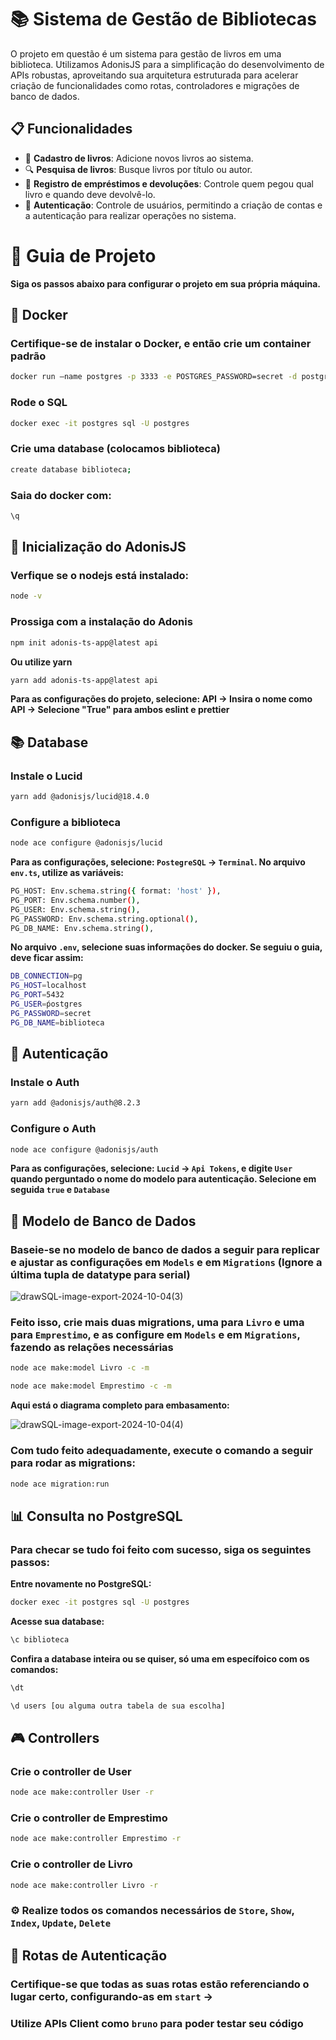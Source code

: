 # 📚 Sistema de Gestão de Bibliotecas

O projeto em questão é um sistema para gestão de livros em uma biblioteca. Utilizamos AdonisJS para a simplificação do desenvolvimento de APIs robustas, aproveitando sua arquitetura estruturada para acelerar criação de funcionalidades como rotas, controladores e migrações de banco de dados. 

## 📋 Funcionalidades

- 📕 **Cadastro de livros**: Adicione novos livros ao sistema.
- 🔍 **Pesquisa de livros**: Busque livros por título ou autor.
- 📝 **Registro de empréstimos e devoluções**: Controle quem pegou qual livro e quando deve devolvê-lo.
- 🔐 **Autenticação**: Controle de usuários, permitindo a criação de contas e a autenticação para realizar operações no sistema.

# 🚀 Guia de Projeto

**Siga os passos abaixo para configurar o projeto em sua própria máquina.**
## **🐳 Docker**

### Certifique-se de instalar o Docker, e então crie um container padrão

```bash
docker run –name postgres -p 3333 -e POSTGRES_PASSWORD=secret -d postgres

```

### Rode o SQL 
```bash
docker exec -it postgres sql -U postgres
```

### Crie uma database (colocamos biblioteca)
```bash
create database biblioteca;
```

### Saia do docker com:
```bash
\q
```
## 🏁 Inicialização do AdonisJS

### Verfique se o nodejs está instalado:

```bash
node -v

```
### Prossiga com a instalação do Adonis

```bash
npm init adonis-ts-app@latest api
```
**Ou utilize yarn**

```bash
yarn add adonis-ts-app@latest api
```
**Para as configurações do projeto, selecione: API -> Insira o nome como API -> Selecione "True" para ambos eslint e prettier**

## 📚 Database

### Instale o Lucid

```bash
yarn add @adonisjs/lucid@18.4.0
```
### Configure a biblioteca

```bash
node ace configure @adonisjs/lucid
```
**Para as configurações, selecione: `PostegreSQL` -> `Terminal`.
No arquivo `env.ts`, utilize as variáveis:**

```bash
PG_HOST: Env.schema.string({ format: 'host' }),
PG_PORT: Env.schema.number(),
PG_USER: Env.schema.string(),
PG_PASSWORD: Env.schema.string.optional(),
PG_DB_NAME: Env.schema.string(),
```

**No arquivo `.env`, selecione suas informações do docker. Se seguiu o guia, deve ficar assim:**
```bash
DB_CONNECTION=pg
PG_HOST=localhost
PG_PORT=5432
PG_USER=ṕostgres
PG_PASSWORD=secret
PG_DB_NAME=biblioteca
```

## 🔐 Autenticação

### Instale o Auth
```bash
yarn add @adonisjs/auth@8.2.3
```
### Configure o Auth
```bash
node ace configure @adonisjs/auth
```
**Para as configurações, selecione: `Lucid` -> `Api Tokens`, e digite `User` quando perguntado o nome do modelo para autenticação. Selecione em seguida `true` e `Database`**

## 🎲 Modelo de Banco de Dados
### Baseie-se no modelo de banco de dados a seguir para replicar e ajustar as configurações em `Models` e em `Migrations` (Ignore a última tupla de datatype para serial)


![drawSQL-image-export-2024-10-04(3)](https://github.com/user-attachments/assets/17abd06a-6926-41bc-9457-bdaea95ce665)


### Feito isso, crie mais duas migrations, uma para `Livro` e uma para `Emprestimo`, e as configure em `Models` e em `Migrations`, fazendo as relações necessárias
```bash
node ace make:model Livro -c -m
```
```bash
node ace make:model Emprestimo -c -m
```
**Aqui está o diagrama completo para embasamento:**

![drawSQL-image-export-2024-10-04(4)](https://github.com/user-attachments/assets/5d18197c-a093-4318-8aa9-46a5e8c3b058)


### Com tudo feito adequadamente, execute o comando a seguir para rodar as migrations:
```bash
node ace migration:run
```
## 📊 Consulta no PostgreSQL
### Para checar se tudo foi feito com sucesso, siga os seguintes passos:
**Entre novamente no PostgreSQL:**
```bash
docker exec -it postgres sql -U postgres
```
**Acesse sua database:**
```bash
\c biblioteca
```
**Confira a database inteira ou se quiser, só uma em específoico com os comandos:**
```bash
\dt
```
```bash
\d users [ou alguma outra tabela de sua escolha]
```

## 🎮 Controllers
### Crie o controller de User
```bash
node ace make:controller User -r
```
### Crie o controller de Emprestimo
```bash
node ace make:controller Emprestimo -r
```
### Crie o controller de Livro
```bash
node ace make:controller Livro -r
```

### ⚙️ Realize todos os comandos necessários de `Store`, `Show`, `Index`, `Update`, `Delete` 

## 🚗 Rotas de Autenticação

### Certifique-se que todas as suas rotas estão referenciando o lugar certo, configurando-as em `start` ->  

### Utilize APIs Client como `bruno` para poder testar seu código
